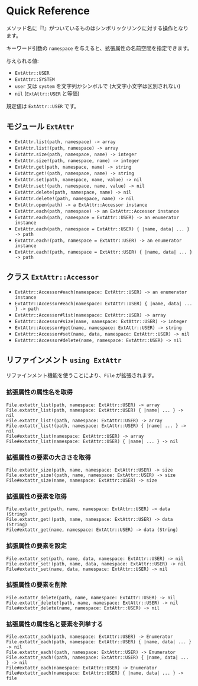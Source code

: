 # Quick Reference

メソッド名に『!』がついているものはシンボリックリンクに対する操作となります。

キーワード引数の `namespace` を与えると、拡張属性の名前空間を指定できます。

与えられる値:

  - `ExtAttr::USER`
  - `ExtAttr::SYSTEM`
  - `user` 又は `system` を文字列かシンボルで (大文字小文字は区別されない)
  - `nil` (`ExtAttr::USER` と等価)

規定値は `ExtAttr::USER` です。


## モジュール `ExtAttr`

  - `ExtAttr.list(path, namespace) -> array`
  - `ExtAttr.list!(path, namespace) -> array`
  - `ExtAttr.size(path, namespace, name) -> integer`
  - `ExtAttr.size!(path, namespace, name) -> integer`
  - `ExtAttr.get(path, namespace, name) -> string`
  - `ExtAttr.get!(path, namespace, name) -> string`
  - `ExtAttr.set(path, namespace, name, value) -> nil`
  - `ExtAttr.set!(path, namespace, name, value) -> nil`
  - `ExtAttr.delete(path, namespace, name) -> nil`
  - `ExtAttr.delete!(path, namespace, name) -> nil`
  - `ExtAttr.open(path) -> a ExtAttr::Accessor instance`
  - `ExtAttr.each(path, namespace) -> an ExtAttr::Accessor instance`
  - `ExtAttr.each(path, namespace = ExtAttr::USER) -> an enumerator instance`
  - `ExtAttr.each(path, namespace = ExtAttr::USER) { |name, data| ... } -> path`
  - `ExtAttr.each!(path, namespace = ExtAttr::USER) -> an enumerator instance`
  - `ExtAttr.each!(path, namespace = ExtAttr::USER) { |name, data| ... } -> path`


## クラス `ExtAttr::Accessor`

  - `ExtAttr::Accessor#each(namespace: ExtAttr::USER) -> an enumerator instance`
  - `ExtAttr::Accessor#each(namespace: ExtAttr::USER) { |name, data| ... } -> path`
  - `ExtAttr::Accessor#list(namespace: ExtAttr::USER) -> array`
  - `ExtAttr::Accessor#size(name, namespace: ExtAttr::USER) -> integer`
  - `ExtAttr::Accessor#get(name, namespace: ExtAttr::USER) -> string`
  - `ExtAttr::Accessor#set(name, data, namespace: ExtAttr::USER) -> nil`
  - `ExtAttr::Accessor#delete(name, namespace: ExtAttr::USER) -> nil`


## リファインメント `using ExtAttr`

リファインメント機能を使うことにより、`File` が拡張されます。

### 拡張属性の属性名を取得

```ruby:ruby
File.extattr_list(path, namespace: ExtAttr::USER) -> array
File.extattr_list(path, namespace: ExtAttr::USER) { |name| ... } -> nil
File.extattr_list!(path, namespace: ExtAttr::USER) -> array
File.extattr_list!(path, namespace: ExtAttr::USER) { |name| ... } -> nil
File#extattr_list(namespace: ExtAttr::USER) -> array
File#extattr_list(namespace: ExtAttr::USER) { |name| ... } -> nil
```

### 拡張属性の要素の大きさを取得

```ruby:ruby
File.extattr_size(path, name, namespace: ExtAttr::USER) -> size
File.extattr_size!(path, name, namespace: ExtAttr::USER) -> size
File#extattr_size(name, namespace: ExtAttr::USER) -> size
```

### 拡張属性の要素を取得

```ruby:ruby
File.extattr_get(path, name, namespace: ExtAttr::USER) -> data (String)
File.extattr_get!(path, name, namespace: ExtAttr::USER) -> data (String)
File#extattr_get(name, namespace: ExtAttr::USER) -> data (String)
```

### 拡張属性の要素を設定

```ruby:ruby
File.extattr_set(path, name, data, namespace: ExtAttr::USER) -> nil
File.extattr_set!(path, name, data, namespace: ExtAttr::USER) -> nil
File#extattr_set(name, data, namespace: ExtAttr::USER) -> nil
```

### 拡張属性の要素を削除

```ruby:ruby
File.extattr_delete(path, name, namespace: ExtAttr::USER) -> nil
File.extattr_delete!(path, name, namespace: ExtAttr::USER) -> nil
File#extattr_delete(name, namespace: ExtAttr::USER) -> nil
```

### 拡張属性の属性名と要素を列挙する

```ruby:ruby
File.extattr_each(path, namespace: ExtAttr::USER) -> Enumerator
File.extattr_each(path, namespace: ExtAttr::USER) { |name, data| ... } -> nil
File.extattr_each!(path, namespace: ExtAttr::USER) -> Enumerator
File.extattr_each!(path, namespace: ExtAttr::USER) { |name, data| ... } -> nil
File#extattr_each(namespace: ExtAttr::USER) -> Enumerator
File#extattr_each(namespace: ExtAttr::USER) { |name, data| ... } -> file
```

